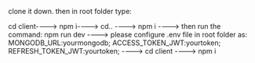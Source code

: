 clone it down. then in root folder type: 

cd client---->
npm i---->
cd.. ---->
npm i ---->
then run the command: npm run dev ---->
please configure .env file in root folder as:
MONGODB_URL:yourmongodb; 
ACCESS_TOKEN_JWT:yourtoken; 
REFRESH_TOKEN_JWT:yourtoken; 
---->
cd client
---->
npm i
